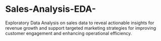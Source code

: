 # Sales-Analysis-EDA-
Exploratory Data Analysis on sales data to reveal actionable insights for revenue growth and support targeted marketing strategies for improving customer engagement and enhancing operational efficiency.
